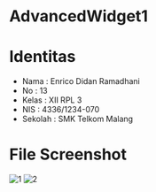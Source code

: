 # AdvancedWidget1

# Identitas
* Nama : Enrico Didan Ramadhani
* No : 13
* Kelas : XII RPL 3
* NIS : 4336/1234-070
* Sekolah : SMK Telkom Malang

# File Screenshot
![1](https://cloud.githubusercontent.com/assets/22855247/19999404/c69f86a2-a2a4-11e6-972d-aabbf1a85458.png)
![2](https://cloud.githubusercontent.com/assets/22855247/19999405/c6ba01f8-a2a4-11e6-8131-8c8770858dbe.png)
